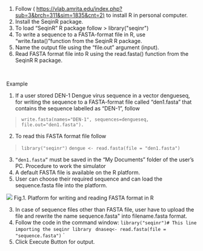 

1.	Follow ( [https://vlab.amrita.edu/index.php?sub=3&brch=311&sim=1835&cnt=2)](https://vlab.amrita.edu/index.php?sub=3&brch=311&sim=1835&cnt=2%29) to install R in personal computer.
2.	Install the SeqinR package.
3.	To load “SeqinR” R package follow > library("seqinr") 
4.	To write a sequence to a FASTA-format file in R, use “write.fasta()”function from the SeqinR R package.
5.	Name the output file using the “file.out” argument (input).
6.	Read FASTA format file into R using the read.fasta() function from the SeqinR R package.

&nbsp;

Example
1.	If a user stored DEN-1 Dengue virus sequence in a vector dengueseq, for writing the sequence to a FASTA-format file called “den1.fasta” that contains the sequence labelled as “DEN-1”, follow 
> `write.fasta(names="DEN-1", sequences=dengueseq, file.out="den1.fasta").`

2.	To read this FASTA format file follow 
> `library("seqinr")`
>`dengue <- read.fasta(file = "den1.fasta")` 

3.	`“den1.fasta”` must be saved in the “My Documents” folder of the user’s PC.
Procedure to work the simulator
1.	A default FASTA file is available on the R platform.
2.	User can choose their required sequence and can load the sequence.fasta file into the platform.

 ![](/experiment/images/1.png)
Fig.1. Platform for writing and reading FASTA format in R

3.	In case of sequence files other than FASTA file, user have to upload the file and rewrite the name sequence.fasta" into filename.fasta format.
4.	Follow the code in the command window: 
`library("seqinr")# This line importing the seqinr library ` 
`dnaseq<- read.fasta(file = "sequence.fasta")`
`
5.	Click Execute Button for output.    